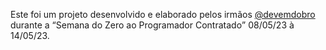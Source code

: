 Este foi um projeto desenvolvido e elaborado pelos irmãos <a href="https://github.com/devemdobro">@devemdobro</a> durante a <q>Semana do Zero ao Programador Contratado</q> 08/05/23 à 14/05/23.
